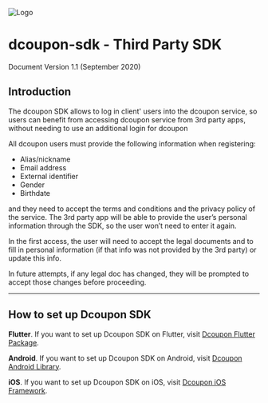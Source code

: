 ![Logo](https://s3.amazonaws.com/dcoupon.com/sdk/docs/dcouponLogo.png)

# dcoupon-sdk - Third Party SDK

Document Version 1.1 (September 2020)

## Introduction

The dcoupon SDK allows to log in client' users into the dcoupon service, so users can benefit from accessing dcoupon service from 3rd party apps, without needing to use an additional login for dcoupon

All dcoupon users must provide the following information when registering:
-	Alias/nickname
-	Email address
-   External identifier
-	Gender
-	Birthdate

and they need to accept the terms and conditions and the privacy policy of the service. The 3rd party app will be able to provide the user’s personal information through the SDK, so the user won’t need to enter it again. 

In the first access, the user will need to accept the legal documents and to fill in personal information (if that info was not provided by the 3rd party) or update this info. 

In future attempts, if any legal doc has changed, they will be prompted to accept those changes before proceeding.

---

## How to set up Dcoupon SDK

**Flutter**. If you want to set up Dcoupon SDK on Flutter, visit [Dcoupon Flutter Package](https://pub.dev/packages/dcoupon_sdk_flutter_package).

**Android**. If you want to set up Dcoupon SDK on Android, visit [Dcoupon Android Library](https://bintray.com/dcouponsdk/maven-dcoupon-sdk/android_library#read).

**iOS**. If you want to set up Dcoupon SDK on iOS, visit [Dcoupon iOS Framework](https://cocoapods.org/pods/dcouponSDK).


